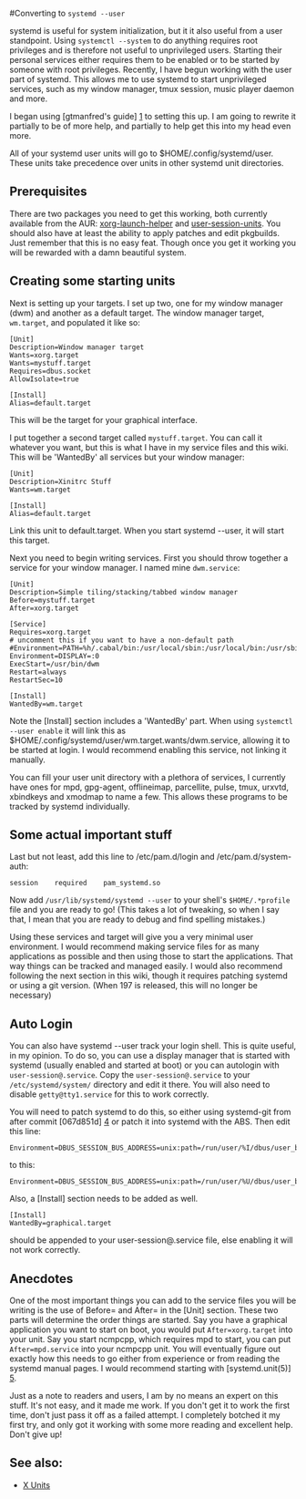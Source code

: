 #Converting to `systemd --user`

systemd is useful for system initialization, but it it also useful from a user
standpoint. Using `systemctl --system` to do anything requires root privileges
and is therefore not useful to unprivileged users. Starting their personal
services either requires them to be enabled or to be started by someone with
root privileges. Recently, I have begun working with the user part of systemd.
This allows me to use systemd to start unprivileged services, such as my
window manager, tmux session, music player daemon and more.

I began using [gtmanfred's guide] [1] to setting this up. I am going to rewrite
it partially to be of more help, and partially to help get this into my head
even more. 

All of your systemd user units will go to $HOME/.config/systemd/user. These
units take precedence over units in other systemd unit directories.

## Prerequisites

There are two packages you need to get this working, both currently available
from the AUR: [xorg-launch-helper][2] and [user-session-units][3]. You should
also have at least the ability to apply patches and edit pkgbuilds. Just remember
that this is no easy feat. Though once you get it working you will be rewarded
with a damn beautiful system.

## Creating some starting units

Next is setting up your targets. I set up two, one for my window manager (dwm)
and another as a default target. The window manager target, `wm.target`, and 
populated it like so:

    [Unit]
    Description=Window manager target
    Wants=xorg.target
    Wants=mystuff.target
    Requires=dbus.socket
    AllowIsolate=true
    
    [Install]
    Alias=default.target

This will be the target for your graphical interface.

I put together a second target called `mystuff.target`. You can call it whatever
you want, but this is what I have in my service files and this wiki. This will
be 'WantedBy' all services but your window manager:

    [Unit]
    Description=Xinitrc Stuff
    Wants=wm.target
    
    [Install]
    Alias=default.target

Link this unit to default.target. When you start systemd --user, it will start
this target. 

Next you need to begin writing services. First you should throw together a
service for your window manager. I named mine `dwm.service`:

    [Unit]
    Description=Simple tiling/stacking/tabbed window manager
    Before=mystuff.target
    After=xorg.target
    
    [Service]
    Requires=xorg.target
    # uncomment this if you want to have a non-default path
    #Environment=PATH=%h/.cabal/bin:/usr/local/sbin:/usr/local/bin:/usr/sbin:/usr/bin:/sbin:/bin:%h/bin
    Environment=DISPLAY=:0
    ExecStart=/usr/bin/dwm
    Restart=always
    RestartSec=10

    [Install]
    WantedBy=wm.target

Note the [Install] section includes a 'WantedBy' part. When using `systemctl
--user enable` it will link this as
$HOME/.config/systemd/user/wm.target.wants/dwm.service, allowing it to be
started at login. I would recommend enabling this service, not linking it
manually.

You can fill your user unit directory with a plethora of services, I currently
have ones for mpd, gpg-agent, offlineimap, parcellite, pulse, tmux, urxvtd,
xbindkeys and xmodmap to name a few. This allows these programs to be tracked
by systemd individually.

## Some actual important stuff

Last but not least, add this line to /etc/pam.d/login and
/etc/pam.d/system-auth:

    session    required    pam_systemd.so

Now add `/usr/lib/systemd/systemd --user` to your shell's `$HOME/.*profile` file
and you are ready to go! (This takes a lot of tweaking, so when I say that, I
mean that you are ready to debug and find spelling mistakes.)

Using these services and target will give you a very minimal user environment.
I would recommend making service files for as many applications as possible and
then using those to start the applications. That way things can be tracked and
managed easily. I would also recommend following the next section in this wiki,
though it requires patching systemd or using a git version. (When 197 is
released, this will no longer be necessary)

## Auto Login

You can also have systemd --user track your login shell. This is quite useful, 
in my opinion. To do so, you can use a display manager that is started with
systemd (usually enabled and started at boot) or you can autologin with 
`user-session@.service`. Copy the `user-session@.service` to your
`/etc/systemd/system/` directory and edit it there. You will also need to
disable `getty@tty1.service` for this to work correctly.

You will need to patch systemd to do this, so either using systemd-git from
after commit [067d851d] [4] or patch it into systemd with the ABS. Then edit this
line:

    Environment=DBUS_SESSION_BUS_ADDRESS=unix:path=/run/user/%I/dbus/user_bus_socket

to this:

    Environment=DBUS_SESSION_BUS_ADDRESS=unix:path=/run/user/%U/dbus/user_bus_socket

Also, a [Install] section needs to be added as well.

    [Install]
    WantedBy=graphical.target

should be appended to your user-session@.service file, else enabling it will not
work correctly.

## Anecdotes

One of the most important things you can add to the service files you will be
writing is the use of Before= and After= in the [Unit] section. These two
parts will determine the order things are started. Say you have a graphical
application you want to start on boot, you would put `After=xorg.target` into
your unit. Say you start ncmpcpp, which requires mpd to start, you can put
`After=mpd.service` into your ncmpcpp unit. You will eventually figure out
exactly how this needs to go either from experience or from reading the
systemd manual pages. I would recommend starting with [systemd.unit(5)] [5].

Just as a note to readers and users, I am by no means an expert on this stuff.
It's not easy, and it made me work. If you don't get it to work the first time,
don't just pass it off as a failed attempt. I completely botched it my first
try, and only got it working with some more reading and excellent help. Don't
give up!

## See also:

* [X Units](https://bitbucket.org/KaiSforza/systemd-user-units/wiki/X-Applications)

[1]: http://blog.gtmanfred.com/?p=26
[2]: https://aur.archlinux.org/packages/xorg-launch-helper/
[3]: https://aur.archlinux.org/packages/user-session-units/
[4]: http://cgit.freedesktop.org/systemd/systemd/commit/?id=067d851d30386c553e3a84f59d81d003ff638b91
[5]: http://www.freedesktop.org/software/systemd/man/systemd.unit.html
